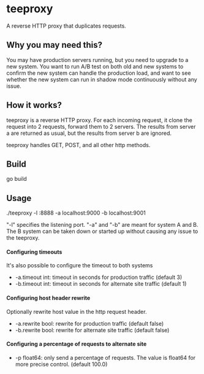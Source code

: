 teeproxy
=========

A reverse HTTP proxy that duplicates requests.

Why you may need this?
----------------------
You may have production servers running, but you need to upgrade to a new system. You want to run A/B test on both old and new systems to confirm the new system can handle the production load, and want to see whether the new system can run in shadow mode continuously without any issue.

How it works?
-------------
teeproxy is a reverse HTTP proxy. For each incoming request, it clone the request into 2 requests, forward them to 2 servers. The results from server a are returned as usual, but the results from server b are ignored.

teeproxy handles GET, POST, and all other http methods.

Build
-------------
go build

Usage
-------------
 ./teeproxy -l :8888 -a localhost:9000 -b localhost:9001

 "-l" specifies the listening port. "-a" and "-b" are meant for system A and B. The B system can be taken down or started up without causing any issue to the teeproxy.

#### Configuring timeouts ####
It's also possible to configure the timeout to both systems
*  -a.timeout int: timeout in seconds for production traffic (default 3)
*  -b.timeout int: timeout in seconds for alternate site traffic (default 1)

#### Configuring host header rewrite ####
Optionally rewrite host value in the http request header.
*  -a.rewrite bool: rewrite for production traffic (default false)
*  -b.rewrite bool: rewrite for alternate site traffic (default false)

#### Configuring a percentage of requests to alternate site ####
*  -p float64: only send a percentage of requests. The value is float64 for more precise control. (default 100.0)
